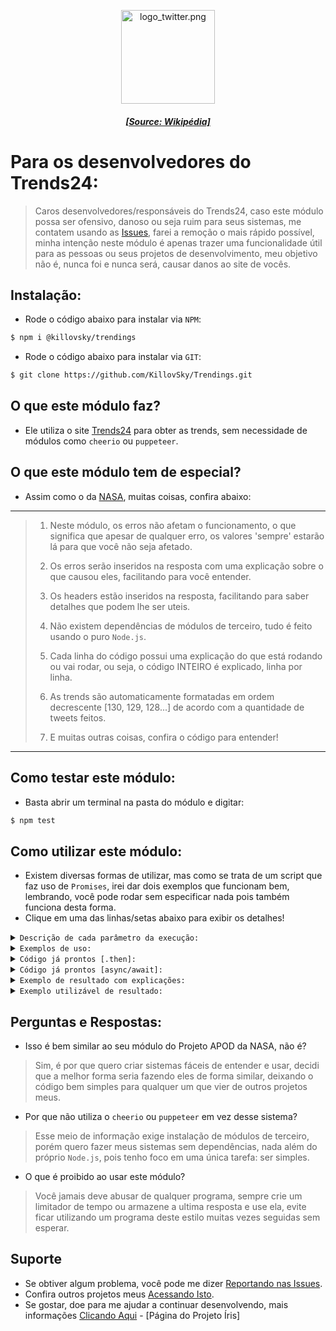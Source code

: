 <p align="center"><img src="https://upload.wikimedia.org/wikipedia/commons/c/ce/Twitter_Logo.png" width="150" height="150" alt="logo_twitter.png"/></p>  
<h5 align="center"><a href="https://pt.wikipedia.org/wiki/Ficheiro:Twitter_Logo.png">[Source: Wikipédia]</a></h5>  
  
# Para os desenvolvedores do Trends24:  
> Caros desenvolvedores/responsáveis do Trends24, caso este módulo possa ser ofensivo, danoso ou seja ruim para seus sistemas, me contatem usando as [Issues](https://github.com/KillovSky/Trendings/issues), farei a remoção o mais rápido possível, minha intenção neste módulo é apenas trazer uma funcionalidade útil para as pessoas ou seus projetos de desenvolvimento, meu objetivo não é, nunca foi e nunca será, causar danos ao site de vocês.  
  
## Instalação:  
- Rode o código abaixo para instalar via `NPM`:  
  
```bash  
$ npm i @killovsky/trendings  
```  
  
- Rode o código abaixo para instalar via `GIT`:  
```bash  
$ git clone https://github.com/KillovSky/Trendings.git  
```  
  
## O que este módulo faz?  
- Ele utiliza o site [Trends24](https://trends24.in/) para obter as trends, sem necessidade de módulos como `cheerio` ou `puppeteer`.  
  
## O que este módulo tem de especial?  
- Assim como o da [NASA](https://github.com/KillovSky/NASA), muitas coisas, confira abaixo:  
  
------  
> 1. Neste módulo, os erros não afetam o funcionamento, o que significa que apesar de qualquer erro, os valores 'sempre' estarão lá para que você não seja afetado.  
>  
> 2. Os erros serão inseridos na resposta com uma explicação sobre o que causou eles, facilitando para você entender.  
>  
> 3. Os headers estão inseridos na resposta, facilitando para saber detalhes que podem lhe ser uteis.  
>  
> 4. Não existem dependências de módulos de terceiro, tudo é feito usando o puro `Node.js`.  
>  
> 5. Cada linha do código possui uma explicação do que está rodando ou vai rodar, ou seja, o código INTEIRO é explicado, linha por linha.   
>  
> 6. As trends são automaticamente formatadas em ordem decrescente [130, 129, 128...] de acordo com a quantidade de tweets feitos.  
>  
> 7. E muitas outras coisas, confira o código para entender!  
------  
  
## Como testar este módulo:  
- Basta abrir um terminal na pasta do módulo e digitar:  
  
```bash  
$ npm test  
```  
  
## Como utilizar este módulo:  
- Existem diversas formas de utilizar, mas como se trata de um script que faz uso de `Promises`, irei dar dois exemplos que funcionam bem, lembrando, você pode rodar sem especificar nada pois também funciona desta forma. 
- Clique em uma das linhas/setas abaixo para exibir os detalhes!  
  
<details>  
<summary><code>Descrição de cada parâmetro da execução:</code></summary>  
  
```javascript  
// Function especificada  
info('local')  
  
/* ------------------------------------- *  
* 1° - Local  
* Valores: string  
* Padrão: 'worldwide'  
* Locais: "brazil, worldwide, italy..."  
* ------------------------------------- */  
  
// Function sem especificar  
info()  
  
// Retorna os locais  
locales()  
  
// Retorna o JSON das regiões  
regions()  
  
// Retorna o JSON de erros  
defaults()  
  
// Retorna os códigos HTTP  
http()  
  
// Retorna a package JSON  
packages()  
  
// Retorna detalhes do 'ambient'  
ambient()  
```  
  
</details>   
  
<details>  
<summary><code>Exemplos de uso:</code></summary>  
  
```javascript  
// Usando .then | Modo de uso padrão  
const trendings = require('@killovsky/trendings');  
trendings.info('LOCAL').then(data => {  
	// Faça seu código baseado na object 'data' aqui  
	// Exemplo: console.log(data);  
})  
  
// Usando await [async] | Modo de uso padrão  
const trendings = require('@killovsky/trendings');  
const data = await trendings.info('LOCAL');  
// Faça seu código aqui usando a const 'data'  
// Exemplo: console.log(data);  
```  
  
</details>  
  
<details>  
<summary><code>Código já prontos [.then]:</code></summary>  
  
```javascript  
// Código usando .then  
const trendings = require('@killovsky/trendings');  
trendings.info('brazil').then(data => console.log(data));  
```  
  
</details>  
  
<details>  
<summary><code>Código já prontos [async/await]:</code></summary>  
  
```javascript  
// Código usando await 
const trendings = require('@killovsky/trendings');  
const data = await trendings.info('brazil');  
console.log(data);  
  
// Se você não sabe criar uma função async ou ainda não tiver uma, use este código abaixo:  
(async () => {  
	// Cole um código com await aqui dentro  
})();  
```  
  
</details>  
  
<details>  
<summary><code>Exemplo de resultado com explicações:</code></summary>  
  
```JSON  
{  
	"date": "String | Data [YYYY-MM-DD HH:MM:SS]",  
	"error": "true | false",  
	"dev_msg": "String / false | Mensagem adicional de erro",  
	"error_msg": "String / false | Códigos de erros de execução",   
	"locales": "Array | Todos os locais disponíveis",  
	"code": "Number | String | Código de erro HTTP",  
	"explain": {  
		"code": "Number / String | Código escrito de HTTP",  
		"why": "String | Explicação do código HTTP"  
	},  
	"headers": {  
		"date": "String | Data escrita da requisição",  
		"content-type": "String | Tipo de resposta",  
		"content-length": "Number | Tamanho da resposta",  
		"Outros": "E vários outros headers, faça uma requisição para obter todos."  
	},  
	"tweet": [  
		{  
			"count": "String | Quantidade de tweets",  
			"url": "String | URL com o link da trend",  
			"trend": "String | Assunto do momento"  
		}  
	]  
}  
```  
  
</details>  
  
<details>  
<summary><code>Exemplo utilizável de resultado:</code></summary>  
  
```JSON  
{  
	"date": "20/07/2022 23:53:05",  
	"error": false,  
	"dev_msg": false,  
	"error_msg": false,  
	"locales": ["brazil", "worldwide", "paris", "...."],  
	"code": 200,  
	"explain": {  
		"code": "OK",  
		"why": "The request is OK, this response depends on the HTTP method used."  
	},  
	"headers": {  
		"connection": "close",  
		"content-length": "159490",  
		"cache-control": "max-age=3600",  
		"content-type": "text/html; charset=utf-8",  
		"last-modified": "Thu, 21 Jul 2022 02:47:23 GMT",  
		"strict-transport-security": "max-age=31556926",  
		"accept-ranges": "bytes",  
		"date": "Thu, 21 Jul 2022 02:53:04 GMT",  
		"vary": "x-fh-requested-host, accept-encoding"  
	},  
	"tweet": [  
		{  
			"count": "551K",  
			"url": "https://twitter.com/search?q=%23MasterChefBR",  
			"trend": "#MasterChefBR"  
		},  
		{  
			"count": "513K",  
			"url": "https://twitter.com/search?q=%23IlhaRecord",  
			"trend": "#IlhaRecord"  
		},  
		{  
			"count": "403K",  
			"url": "https://twitter.com/search?q=Anitta",  
			"trend": "Anitta"  
		},  
		{  
			"count": "401K",  
			"url": "https://twitter.com/search?q=Slipknot",  
			"trend": "Slipknot"  
		}  
	]  
}  
```  
  
</details>   
  
## Perguntas e Respostas:  
  
- Isso é bem similar ao seu módulo do Projeto APOD da NASA, não é?  
> Sim, é por que quero criar sistemas fáceis de entender e usar, decidi que a melhor forma seria fazendo eles de forma similar, deixando o código bem simples para qualquer um que vier de outros projetos meus.  
>  
- Por que não utiliza o `cheerio` ou `puppeteer` em vez desse sistema?  
> Esse meio de informação exige instalação de módulos de terceiro, porém quero fazer meus sistemas sem dependências, nada além do próprio `Node.js`, pois tenho foco em uma única tarefa: ser simples.  
>  
- O que é proibido ao usar este módulo?  
> Você jamais deve abusar de qualquer programa, sempre crie um limitador de tempo ou armazene a ultima resposta e use ela, evite ficar utilizando um programa deste estilo muitas vezes seguidas sem esperar.  
  
## Suporte  
  
- Se obtiver algum problema, você pode me dizer [Reportando nas Issues](https://github.com/KillovSky/Trendings/issues).  
- Confira outros projetos meus [Acessando Isto](https://github.com/KillovSky).  
- Se gostar, doe para me ajudar a continuar desenvolvendo, mais informações [Clicando Aqui](http://htmlpreview.github.io/?https://github.com/KillovSky/iris/blob/main/.readme/donates/page.html) - [Página do Projeto Íris]  
  